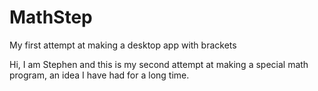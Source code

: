 # MathStep
My first attempt at making a desktop app with brackets

Hi, I am Stephen and this is my second attempt at making a special math program, an idea I have had for a long time.  

